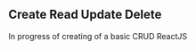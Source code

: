 Create
Read
Update
Delete
------------------------------------------------------------
In progress of creating of a basic CRUD ReactJS